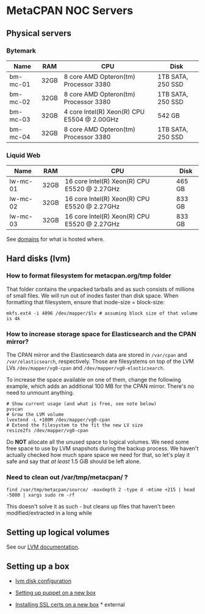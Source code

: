 # MetaCPAN NOC Servers

## Physical servers

### Bytemark

Name | RAM | CPU | Disk
-----|-----|-----|-----
bm-mc-01 | 32GB | 8 core AMD Opteron(tm) Processor 3380  | 1TB SATA, 250 SSD
bm-mc-02 | 32GB | 8 core AMD Opteron(tm) Processor 3380 | 1TB SATA, 250 SSD
bm-mc-03 | 32GB | 4 core Intel(R) Xeon(R) CPU E5504  @ 2.00GHz | 542 GB
bm-mc-04 | 32GB | 8 core AMD Opteron(tm) Processor 3380 | 1TB SATA, 250 SSD

### Liquid Web

Name | RAM | CPU | Disk
-----|-----|-----|-----
lw-mc-01 | 32GB | 16 core Intel(R) Xeon(R) CPU E5520  @ 2.27GHz | 465 GB
lw-mc-02 | 32GB | 16 core Intel(R) Xeon(R) CPU E5520  @ 2.27GHz | 833 GB
lw-mc-03 | 32GB | 16 core Intel(R) Xeon(R) CPU E5520  @ 2.27GHz | 833 GB

See [domains](https://github.com/CPAN-API/network-infrastructure/blob/master/domains.md) for what
is hosted where.

## Hard disks (lvm)


### How to format filesystem for metacpan.org/tmp folder

That folder contains the unpacked tarballs and as such consists of millions of small files. We will run out of inodes faster than disk space. When formatting that filesystem, ensure that inode-size = block-size:

    mkfs.ext4 -i 4096 /dev/mapper/$lv # assuming block size of that volume is 4k

### How to increase storage space for Elasticsearch and the CPAN mirror?

The CPAN mirror and the Elasticsearch data are stored in `/var/cpan` and `/var/elasticsearch`, respectively. Those are filesystems on top of the LVM LVs `/dev/mapper/vg0-cpan` and `/dev/mapper/vg0-elasticsearch`.

To increase the space available on one of them, change the following example, which adds an additional 100 MB for the CPAN mirror. There's no need to unmount anything.

````
# Show current usage (and what is free, see note below)
pvscan
# Grow the LVM volume
lvextend -L +100M /dev/mapper/vg0-cpan
# Extend the filesystem to the fit the new LV size
resize2fs /dev/mapper/vg0-cpan
````

Do **NOT** allocate all the unused space to logical volumes. We need some free space to use by LVM snapshots during the backup process. We haven't actually checked how much spare space we need for that, so let's play it safe and say that *at least* 1.5 GiB should be left alone.

### Need to clean out /var/tmp/metacpan/ ?

`````
find /var/tmp/metacpan/source/ -maxdepth 2 -type d -mtime +215 | head -5000 | xargs sudo rm -rf
`````
This doesn't solve it as such - but cleans up files that haven't been modified/extracted in a long while

## Setting up logical volumes

See our [LVM documentation](./lvm.md).

## Setting up a box

 * [lvm disk configuration](lvm.md)

 * [Setting up puppet on a new box](./puppet.md)

 * [Installing SSL certs on a new box](https://github.com/CPAN-API/metacpan-conf-private) * external
